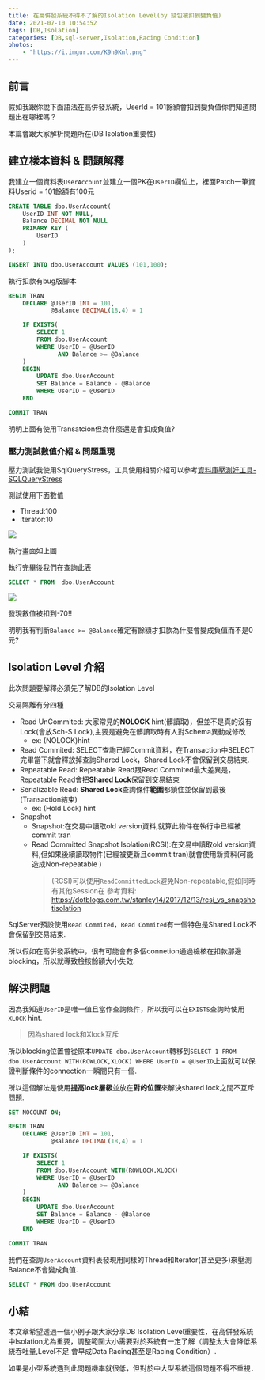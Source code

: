 ```yaml
---
title: 在高併發系統不得不了解的Isolation Level(by 錢包被扣到變負值)
date: 2021-07-10 10:54:52
tags: [DB,Isolation]
categories: [DB,sql-server,Isolation,Racing Condition]
photos: 
    - "https://i.imgur.com/K9h9Knl.png"
---
```


## 前言

假如我跟你說下面語法在高併發系統，UserId = 101餘額會扣到變負值你們知道問題出在哪裡嗎？

本篇會跟大家解析問題所在(DB Isolation重要性)

## 建立樣本資料 & 問題解釋

我建立一個資料表`UserAccount`並建立一個PK在`UserID`欄位上，裡面Patch一筆資料Userid = 101餘額有100元

```sql
CREATE TABLE dbo.UserAccount(
	UserID INT NOT NULL,
	Balance DECIMAL NOT NULL
	PRIMARY KEY (
		UserID
	)
);

INSERT INTO dbo.UserAccount VALUES (101,100);
```

執行扣款有bug版腳本

```sql
BEGIN TRAN
	DECLARE @UserID INT = 101,
			@Balance DECIMAL(18,4) = 1

	IF EXISTS(
		SELECT 1
		FROM dbo.UserAccount
		WHERE UserID = @UserID
			  AND Balance >= @Balance 
	)
	BEGIN
		UPDATE dbo.UserAccount
		SET Balance = Balance - @Balance
		WHERE UserID = @UserID
	END

COMMIT TRAN
```

明明上面有使用Transatcion但為什麼還是會扣成負值?

### 壓力測試數值介紹 & 問題重現

壓力測試我使用SqlQueryStress，工具使用相關介紹可以參考[資料庫壓測好工具-SQLQueryStress](https://isdaniel.github.io/sqlquerystress-intro/)

測試使用下面數值

* Thread:100
* Iterator:10

![](https://i.imgur.com/wpbx538.png)

執行畫面如上圖

執行完畢後我們在查詢此表

```sql
SELECT * FROM  dbo.UserAccount
```

![](https://i.imgur.com/Md6RyOY.png)

發現數值被扣到-70!!

明明我有判斷`Balance >= @Balance`確定有餘額才扣款為什麼會變成負值而不是0元?

## Isolation Level 介紹

此次問題要解釋必須先了解DB的Isolation Level

交易隔離有分四種

* Read UnCommited: 大家常見的**NOLOCK** hint(髒讀取)，但並不是真的沒有Lock(會放Sch-S Lock),主要是避免在髒讀取時有人對Schema異動或修改
  * ex: (NOLOCK)hint
* Read Commited: SELECT查詢已經Commit資料，在Transaction中SELECT完畢當下就會釋放掉查詢Shared Lock，Shared Lock不會保留到交易結束.
* Repeatable Read: Repeatable Read跟Read Commited最大差異是，Repeatable Read會把**Shared Lock**保留到交易結束
* Serializable Read: **Shared Lock**查詢條件**範圍**都鎖住並保留到最後(Transaction結束)
  * ex: (Hold Lock) hint
* Snapshot
  * Snapshot:在交易中讀取old version資料,就算此物件在執行中已經被commit tran
  * Read Committed Snapshot Isolation(RCSI):在交易中讀取old version資料,但如果後續讀取物件(已經被更新且commit tran)就會使用新資料(可能造成Non-repeatable )
    > (RCSI)可以使用`ReadCommittedLock`避免Non-repeatable,假如同時有其他Session在
    > 參考資料: https://dotblogs.com.tw/stanley14/2017/12/13/rcsi_vs_snapshotisolation

SqlServer預設使用`Read Commited`，`Read Commited`有一個特色是Shared Lock不會保留到交易結束.

所以假如在高併發系統中，很有可能會有多個connetion通過檢核在扣款那邊blocking，所以就導致檢核餘額大小失效.

## 解決問題

因為我知道`UserID`是唯一值且當作查詢條件，所以我可以在`EXISTS`查詢時使用`XLOCK` hint.

> 因為shared lock和Xlock互斥

所以blocking位置會從原本`UPDATE dbo.UserAccount`轉移到`SELECT 1 FROM dbo.UserAccount WITH(ROWLOCK,XLOCK) WHERE UserID = @UserID`上面就可以保證判斷條件的connection一瞬間只有一個.

所以這個解法是使用**提高lock層級**並放在**對的位置**來解決shared lock之間不互斥問題.

```SQL
SET NOCOUNT ON;

BEGIN TRAN
	DECLARE @UserID INT = 101,
			@Balance DECIMAL(18,4) = 1

	IF EXISTS(
		SELECT 1
		FROM dbo.UserAccount WITH(ROWLOCK,XLOCK)
		WHERE UserID = @UserID
			  AND Balance >= @Balance 
	)
	BEGIN
		UPDATE dbo.UserAccount
		SET Balance = Balance - @Balance
		WHERE UserID = @UserID
	END

COMMIT TRAN
```

我們在查詢`UserAccount`資料表發現用同樣的Thread和Iterator(甚至更多)來壓測Balance不會變成負值.

```sql
SELECT * FROM dbo.UserAccount
```

## 小結

本文章希望透過一個小例子跟大家分享DB Isolation Level重要性，在高併發系統中Isolation尤為重要，調整範圍大小需要對於系統有一定了解（調整太大會降低系統吞吐量,Level不足
會早成Data Racing甚至是Racing Condition）.

如果是小型系統遇到此問題機率就很低，但對於中大型系統這個問題不得不重視．
